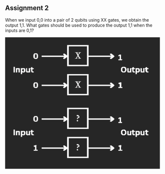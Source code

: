 Assignment 2
------------

When we input 0,0 into a pair of 2 qubits using XX gates, we obtain the output 1,1. What gates should be used to produce the output 1,1 when the inputs are 0,1? 

![Circuit diagram](../demos/fig/assignment2.png)